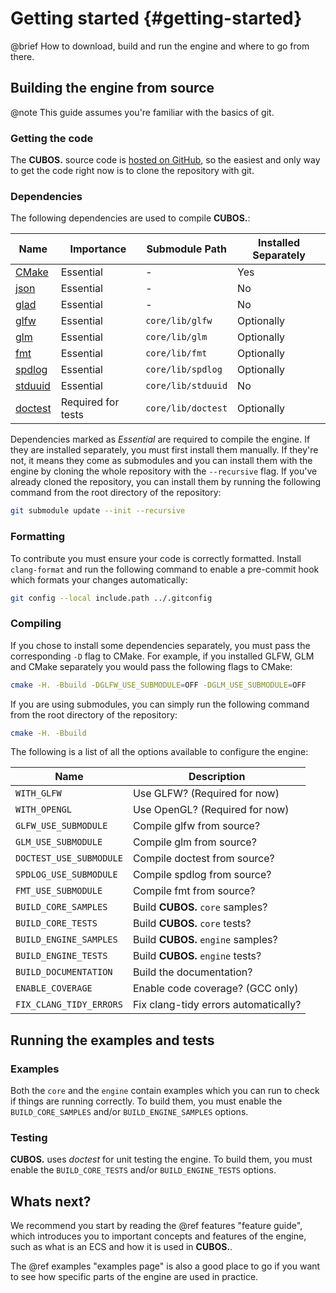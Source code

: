 # Getting started {#getting-started}

@brief How to download, build and run the engine and where to go from there.

## Building the engine from source

@note This guide assumes you're familiar with the basics of git.

### Getting the code

The **CUBOS.** source code is [hosted on GitHub](https://github.com/GameDevTecnico/cubos),
so the easiest and only way to get the code right now is to clone the
repository with git.

### Dependencies

The following dependencies are used to compile **CUBOS.**:

| Name                                                | Importance         | Submodule Path     | Installed Separately |
| --------------------------------------------------- | ------------------ | ------------------ | -------------------- |
| [CMake](https://cmake.org/)                         | Essential          | -                  | Yes                  |
| [json](https://github.com/nlohmann/json)            | Essential          | -                  | No                   |
| [glad](https://github.com/Dav1dde/glad)             | Essential          | -                  | No                   |
| [glfw](https://github.com/glfw/glfw)                | Essential          | `core/lib/glfw`    | Optionally           |
| [glm](https://github.com/g-truc/glm)                | Essential          | `core/lib/glm`     | Optionally           |
| [fmt](https://github.com/fmtlib/fmt)                | Essential          | `core/lib/fmt`     | Optionally           |
| [spdlog](https://github.com/gabime/spdlog)          | Essential          | `core/lib/spdlog`  | Optionally           |
| [stduuid](https://github.com/mariusbancila/stduuid) | Essential          | `core/lib/stduuid` | No                   |
| [doctest](https://github.com/doctest/doctest)       | Required for tests | `core/lib/doctest` | Optionally           |

Dependencies marked as *Essential* are required to compile the engine. If they
are installed separately, you must first install them manually. If they're not,
it means they come as submodules and you can install them with the engine by
cloning the whole repository with the `--recursive` flag. If you've already
cloned the repository, you can install them by running the following command
from the root directory of the repository:

```bash
git submodule update --init --recursive
```

### Formatting

To contribute you must ensure your code is correctly formatted. Install
`clang-format` and run the following command to enable a pre-commit hook
which formats your changes automatically:

```bash
git config --local include.path ../.gitconfig
```

### Compiling

If you chose to install some dependencies separately, you must pass the
corresponding `-D` flag to CMake. For example, if you installed GLFW, GLM and
CMake separately you would pass the following flags to CMake:

```bash
cmake -H. -Bbuild -DGLFW_USE_SUBMODULE=OFF -DGLM_USE_SUBMODULE=OFF
```

If you are using submodules, you can simply run the following command from the
root directory of the repository:

```bash
cmake -H. -Bbuild
```

The following is a list of all the options available to configure the engine:

| Name                    | Description                          |
| ----------------------- | ------------------------------------ |
| `WITH_GLFW`             | Use GLFW? (Required for now)         |
| `WITH_OPENGL`           | Use OpenGL? (Required for now)       |
| `GLFW_USE_SUBMODULE`    | Compile glfw from source?            |
| `GLM_USE_SUBMODULE`     | Compile glm from source?             |
| `DOCTEST_USE_SUBMODULE` | Compile doctest from source?         |
| `SPDLOG_USE_SUBMODULE`  | Compile spdlog from source?          |
| `FMT_USE_SUBMODULE`     | Compile fmt from source?             |
| `BUILD_CORE_SAMPLES`    | Build **CUBOS.** `core` samples?     |
| `BUILD_CORE_TESTS`      | Build **CUBOS.** `core` tests?       |
| `BUILD_ENGINE_SAMPLES`  | Build **CUBOS.** `engine` samples?   |
| `BUILD_ENGINE_TESTS`    | Build **CUBOS.** `engine` tests?     |
| `BUILD_DOCUMENTATION`   | Build the documentation?             |
| `ENABLE_COVERAGE`       | Enable code coverage? (GCC only)     |
| `FIX_CLANG_TIDY_ERRORS` | Fix clang-tidy errors automatically? |

## Running the examples and tests

### Examples

Both the `core` and the `engine` contain examples which you can run to check if
things are running correctly. To build them, you must enable the
`BUILD_CORE_SAMPLES` and/or `BUILD_ENGINE_SAMPLES` options.

### Testing

**CUBOS.** uses *doctest* for unit testing the engine. To build them, you must
enable the `BUILD_CORE_TESTS` and/or `BUILD_ENGINE_TESTS` options.

## Whats next?

We recommend you start by reading the @ref features "feature guide", which
introduces you to important concepts and features of the engine, such as what
is an ECS and how it is used in **CUBOS.**.

The @ref examples "examples page" is also a good place to go if you want to
see how specific parts of the engine are used in practice.
